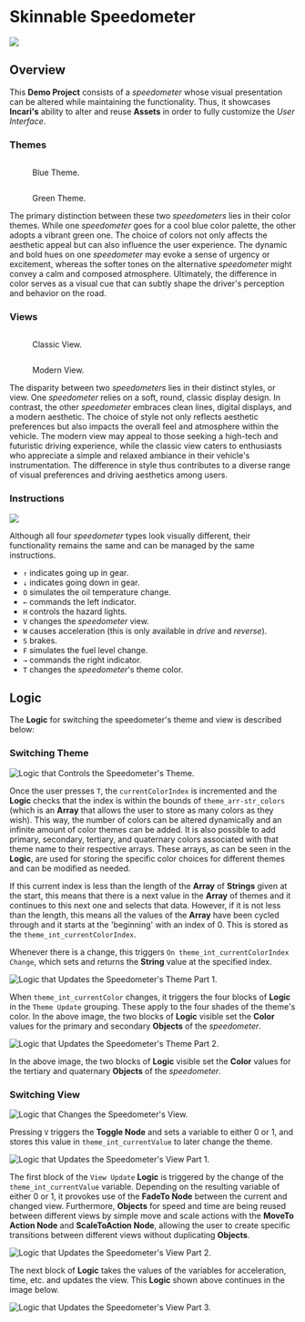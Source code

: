 # Skinnable Speedometer

![](../.gitbook/assets/demoskinnable/greenmodern.png)

## Overview

This **Demo Project** consists of a *speedometer* whose visual presentation can be altered while maintaining the functionality. Thus, it showcases **Incari's** ability to alter and reuse **Assets** in order to fully customize the *User Interface*.

### Themes

<div>
<figure><img src="../.gitbook/assets/demoskinnable/bluetheme.png" alt=""><figcaption><p>Blue Theme.</p></figcaption></figure>
<figure><img src="../.gitbook/assets/demoskinnable/greentheme.png" alt=""><figcaption><p>Green Theme.</p></figcaption></figure>
</div>

The primary distinction between these two *speedometers* lies in their color themes. While one *speedometer* goes for a cool blue color palette, the other adopts a vibrant green one. The choice of colors not only affects the aesthetic appeal but can also influence the user experience. The dynamic and bold hues on one *speedometer* may evoke a sense of urgency or excitement, whereas the softer tones on the alternative *speedometer* might convey a calm and composed atmosphere. Ultimately, the difference in color serves as a visual cue that can subtly shape the driver's perception and behavior on the road.


### Views

<div>
<figure><img src="../.gitbook/assets/demoskinnable/bluetheme.png" alt=""><figcaption><p>Classic View.</p></figcaption></figure>
<figure><img src="../.gitbook/assets/demoskinnable/bluemodern.png" alt=""><figcaption><p>Modern View.</p></figcaption></figure>
</div>


The disparity between two *speedometers* lies in their distinct styles, or view. One *speedometer* relies on a soft, round, classic display design. In contrast, the other *speedometer* embraces clean lines, digital displays, and a modern aesthetic. The choice of style not only reflects aesthetic preferences but also impacts the overall feel and atmosphere within the vehicle. The modern view may appeal to those seeking a high-tech and futuristic driving experience, while the classic view caters to enthusiasts who appreciate a simple and relaxed ambiance in their vehicle's instrumentation. The difference in style thus contributes to a diverse range of visual preferences and driving aesthetics among users.

### Instructions

![](../.gitbook/assets/demoskinnable/instructions.png)

Although all four *speedometer* types look visually different, their functionality remains the same and can be managed by the same instructions. 

* `↑` indicates going up in gear.
* `↓` indicates going down in gear.
* `O` simulates the oil temperature change.
* `←` commands the left indicator.
* `H` controls the hazard lights.
* `V` changes the *speedometer* view.
* `W` causes acceleration (this is only available in *drive* and *reverse*).
* `S` brakes.
* `F` simulates the fuel level change.
* `→` commands the right indicator.
* `T` changes the *speedometer*'s theme color.

## Logic

The **Logic** for switching the speedometer's theme and view is described below:

### Switching Theme

![Logic that Controls the Speedometer's Theme.](../.gitbook/assets/controlthemeimage.png)

Once the user presses `T`, the `currentColorIndex` is incremented and the **Logic** checks that the index is within the bounds of `theme_arr-str_colors` (which is an **Array** that allows the user to store as many colors as they wish). This way, the number of colors can be altered dynamically and an infinite amount of color themes can be added. It is also possible to add primary, secondary, tertiary, and quaternary colors associated with that theme name to their respective arrays. These arrays, as can be seen in the **Logic**, are used for storing the specific color choices for different themes and can be modified as needed.

If this current index is less than the length of the **Array** of **Strings** given at the start, this means that there is a next value in the **Array** of themes and it continues to this next one and selects that data. However, if it is not less than the length, this means all the values of the **Array** have been cycled through and it starts at the 'beginning' with an index of 0. This is stored as the `theme_int_currentColorIndex`.  

Whenever there is a change, this triggers `On theme_int_currentColorIndex Change`, which sets and returns the **String** value at the specified index. 

![Logic that Updates the Speedometer's Theme Part 1.](../.gitbook/assets/themeupdate1.png)

When `theme_int_currentColor` changes, it triggers the four blocks of **Logic** in the `Theme Update` grouping. These apply to the four shades of the theme's color. In the above image, the two blocks of **Logic** visible set the **Color** values for the primary and secondary **Objects** of the *speedometer*.

![Logic that Updates the Speedometer's Theme Part 2.](../.gitbook/assets/themeupdate2.png)

In the above image, the two blocks of **Logic** visible set the **Color** values for the tertiary and quaternary **Objects** of the *speedometer*. 

### Switching View

![Logic that Changes the Speedometer's View.](../.gitbook/assets/controlviewimage.png)

Pressing `V` triggers the **Toggle Node** and sets a variable to either 0 or 1, and stores this value in `theme_int_currentValue` to later change the theme. 

![Logic that Updates the Speedometer's View Part 1.](../.gitbook/assets/viewupdate3.png)

The first block of the `View Update` **Logic** is triggered by the change of the `theme_int_currentValue` variable. Depending on the resulting variable of either 0 or 1, it provokes use of the **FadeTo Node** between the current and changed view. Furthermore, **Objects** for speed and time are being reused between different views by simple move and scale actions with the **MoveTo Action Node** and **ScaleToAction Node**, allowing the user to create specific transitions between different views without duplicating **Objects**.

![Logic that Updates the Speedometer's View Part 2.](../.gitbook/assets/viewupdate4.png)

The next block of **Logic** takes the values of the variables for acceleration, time, etc. and updates the view. This **Logic** shown above continues in the image below. 

![Logic that Updates the Speedometer's View Part 3.](../.gitbook/assets/viewupdate5.png)
